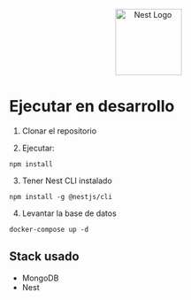 <p align="center">
  <a href="http://nestjs.com/" target="blank"><img src="https://nestjs.com/img/logo-small.svg" width="120" alt="Nest Logo" /></a>
</p>

# Ejecutar en desarrollo

1. Clonar el repositorio

2. Ejecutar:
```
npm install
```

3. Tener Nest CLI instalado
```
npm install -g @nestjs/cli
```

4. Levantar la base de datos
```
docker-compose up -d
```

## Stack usado

* MongoDB
* Nest
